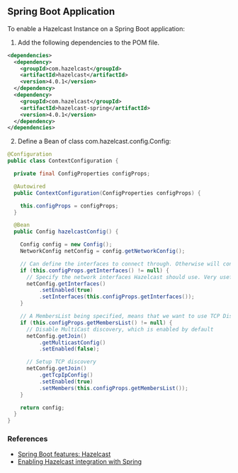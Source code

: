 ## Spring Boot Application

To enable a Hazelcast Instance on a Spring Boot application:

1. Add the following dependencies to the POM file.

  ```xml
  <dependencies>
    <dependency>
      <groupId>com.hazelcast</groupId>
      <artifactId>hazelcast</artifactId>
      <version>4.0.1</version>
    </dependency>
    <dependency>
      <groupId>com.hazelcast</groupId>
      <artifactId>hazelcast-spring</artifactId>
      <version>4.0.1</version>
    </dependency>
  </dependencies>
  ```
2. Define a Bean of class com.hazelcast.config.Config:

```java
@Configuration
public class ContextConfiguration {

  private final ConfigProperties configProps;

  @Autowired
  public ContextConfiguration(ConfigProperties configProps) {

    this.configProps = configProps;
  }

  @Bean
  public Config hazelcastConfig() {

    Config config = new Config();
    NetworkConfig netConfig = config.getNetworkConfig();

    // Can define the interfaces to connect through. Otherwise will connect through the first one found
    if (this.configProps.getInterfaces() != null) {
      // Specify the network interfaces Hazelcast should use. Very useful for compatibility with Docker Swarm
      netConfig.getInterfaces()
          .setEnabled(true)
          .setInterfaces(this.configProps.getInterfaces());
    }

    // A MembersList being specified, means that we want to use TCP Discovery
    if (this.configProps.getMembersList() != null) {
      // Disable MultiCast discovery, which is enabled by default
      netConfig.getJoin()
          .getMulticastConfig()
          .setEnabled(false);

      // Setup TCP discovery
      netConfig.getJoin()
          .getTcpIpConfig()
          .setEnabled(true)
          .setMembers(this.configProps.getMembersList());
    }

    return config;
  }
}
```


### References

- [Spring Boot features: Hazelcast](https://docs.spring.io/spring-boot/docs/1.5.3.RELEASE/reference/html/boot-features-hazelcast.html)
- [Enabling Hazelcast integration with Spring](https://docs.hazelcast.org/docs/latest/manual/html-single/#integration-with-spring)
